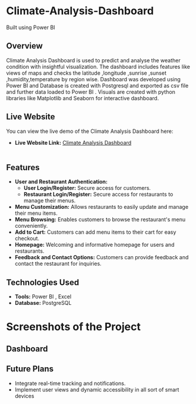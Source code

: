 # Climate-Analysis-Dashboard
Built using Power BI


## Overview
Climate Analysis Dashboard is used to predict and analyse the weather condition with insightful visualization. The dashboard includes features like views of maps and checks the latitude ,longitude ,sunrise ,sunset ,humidity,temperature by region wise. Dashboard was developed using Power BI and Database is created with Postgresql and exported as csv file and further data loaded to Power BI . Visuals are created with python libraries like Matplotlib and Seaborn for interactive dashboard.

## Live Website
You can view the live demo of the Climate Analysis Dashboard here:
- **Live Website Link:** [Climate Analysis Dashboard]() <br><br>

## Features
- **User and Restaurant Authentication:**
  - **User Login/Register:** Secure access for customers.
  - **Restaurant Login/Register:** Secure access for restaurants to manage their menus.
- **Menu Customization:** Allows restaurants to easily update and manage their menu items.
- **Menu Browsing:** Enables customers to browse the restaurant's menu conveniently.
- **Add to Cart:** Customers can add menu items to their cart for easy checkout.
- **Homepage:** Welcoming and informative homepage for users and restaurants.
- **Feedback and Contact Options:** Customers can provide feedback and contact the restaurant for inquiries.

## Technologies Used
- **Tools:** Power BI , Excel
- **Database:** PostgreSQL

# Screenshots of the Project


## Dashboard


## Future Plans

- Integrate real-time tracking and notifications.
- Implement user views and dynamic accessibility in all sort of smart devices

